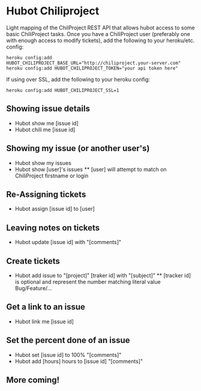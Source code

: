 # Hubot Chiliproject

Light mapping of the ChilProject REST API that allows hubot access to some basic ChiliProject tasks. Once you have a ChiliProject
user (preferably one with enough access to modify tickets), add the following to your heroku/etc. config:

    heroku config:add HUBOT_CHILIPROJECT_BASE_URL="http://chiliproject.your-server.com"
    heroku config:add HUBOT_CHILIPROJECT_TOKEN="your api token here"

If using over SSL, add the following to your heroku config:

    heroku config:add HUBOT_CHILIPROJECT_SSL=1

## Showing issue details

* Hubot show me [issue id]
* Hubot chili me [issue id]

## Showing my issue (or another user's)

* Hubot show my issues
* Hubot show [user]'s issues
** [user] will attempt to match on ChiliProject firstname or login

## Re-Assigning tickets

* Hubot assign [issue id] to [user]

## Leaving notes on tickets

* Hubot update [issue id] with "[comments]"

## Create tickets

* Hubot add issue to "[project]" [traker id] with "[subject]"
** [tracker id] is optional and represent the number matching literal value Bug/Feature/...

## Get a link to an issue

* Hubot link me [issue id]

## Set the percent done of an issue

* Hubot set [issue id] to 100% "[comments]"
* Hubot add [hours] hours to [issue id] "[comments]"

## More coming!